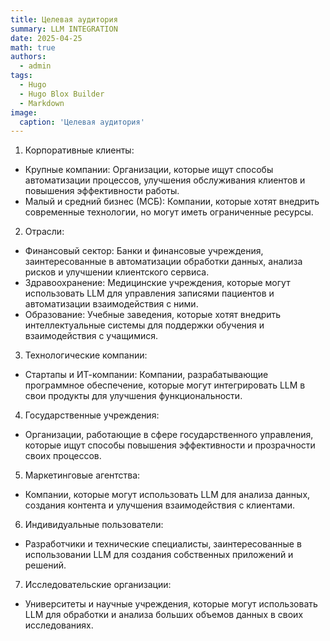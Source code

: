 ```yaml
---
title: Целевая аудитория
summary: LLM INTEGRATION
date: 2025-04-25
math: true
authors:
  - admin
tags:
  - Hugo
  - Hugo Blox Builder
  - Markdown
image:
  caption: 'Целевая аудитория'
---
```

1. Корпоративные клиенты:
- Крупные компании: Организации, которые ищут способы автоматизации процессов, улучшения обслуживания клиентов и повышения эффективности работы.
- Малый и средний бизнес (МСБ): Компании, которые хотят внедрить современные технологии, но могут иметь ограниченные ресурсы.
2. Отрасли:
- Финансовый сектор: Банки и финансовые учреждения, заинтересованные в автоматизации обработки данных, анализа рисков и улучшении клиентского сервиса.
- Здравоохранение: Медицинские учреждения, которые могут использовать LLM для управления записями пациентов и автоматизации взаимодействия с ними.
- Образование: Учебные заведения, которые хотят внедрить интеллектуальные системы для поддержки обучения и взаимодействия с учащимися.
3. Технологические компании:
- Стартапы и ИТ-компании: Компании, разрабатывающие программное обеспечение, которые могут интегрировать LLM в свои продукты для улучшения функциональности.
4. Государственные учреждения:
- Организации, работающие в сфере государственного управления, которые ищут способы повышения эффективности и прозрачности своих процессов.
5. Маркетинговые агентства:
- Компании, которые могут использовать LLM для анализа данных, создания контента и улучшения взаимодействия с клиентами.
6. Индивидуальные пользователи:
- Разработчики и технические специалисты, заинтересованные в использовании LLM для создания собственных приложений и решений.
7. Исследовательские организации:
- Университеты и научные учреждения, которые могут использовать LLM для обработки и анализа больших объемов данных в своих исследованиях.
